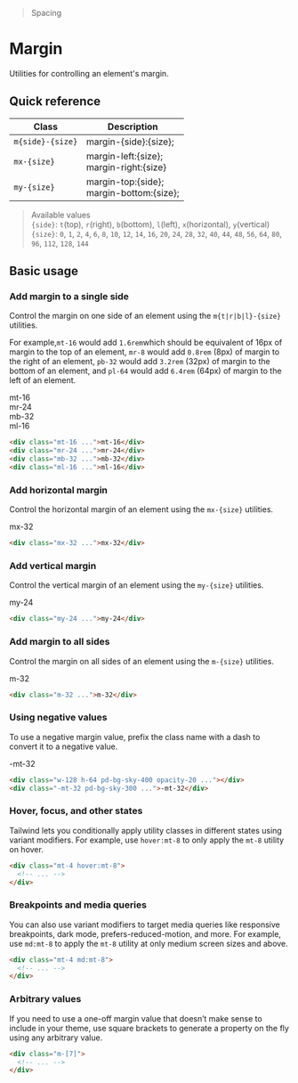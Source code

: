 > Spacing

# Margin
Utilities for controlling an element's margin.
## Quick reference
| Class            | Description                                   |
| ---------------- | --------------------------------------------- |
| `m{side}-{size}` | margin-{side}:{size};                         |
| `mx-{size}`      | margin-left:{size};<br/>margin-right:{size}  |
| `my-{size}`      | margin-top:{side};<br/>margin-bottom:{size}; |

> Available values <br />
> `{side}`: `t`(top), `r`(right), `b`(bottom), `l`(left), `x`(horizontal), `y`(vertical)<br />
> `{size}`: `0`, `1`, `2`, `4`, `6`, `8`, `10`, `12`, `14`, `16`, `20`, `24`, `28`, `32`, `40`, `44`, `48`, `56`, `64`, `80`, `96`, `112`, `128`, `144` <br />

## Basic usage
### Add margin to a single side
Control the margin on one side of an element using the `m{t|r|b|l}-{size}` utilities.

For example,`mt-16` would add `1.6rem`which should be equivalent of 16px of margin to the top of an element, `mr-8` would add `0.8rem` (8px) of margin to the right of an element, `pb-32` would add `3.2rem` (32px) of margin to the bottom of an element, and `pl-64` would add `6.4rem` (64px) of margin to the left of an element.

<container>
  <div class="relative -my-32 -mx-16 rounded-2 overflow-auto">
    <div class="relative ex-font leading-6 h-128">
      <div class="absolute top-0 left-1/2 -translate-x-1/2 -ml-16">
        <box striped class="flow-root rounded-b-2" fg-color="var(--tw-purple-fg)" bg-color="var(--tw-purple-bg)" >
          <div class="pd-bg-purple-500 rounded-4 pd-shadow-xl p-16 mt-16">mt-16</div>
        </box>
      </div>
      <div class="absolute right-0 top-1/2 -translate-y-1/2">
        <box striped class="flow-root rounded-l-lg" fg-color="var(--tw-purple-fg)" bg-color="var(--tw-purple-bg)" >
          <div class="flex-none pd-bg-purple-500 rounded-4 pd-shadow-xl p-16 mr-24">mr-24</div>
        </box>
      </div>
      <div class="absolute bottom-0 left-1/2 -translate-x-1/2 ml-64">
        <box striped class="flow-root rounded-t-lg" fg-color="var(--tw-purple-fg)" bg-color="var(--tw-purple-bg)" >
          <div class="pd-bg-purple-500 rounded-4 pd-shadow-xl p-16 mb-32">mb-32</div>
        </box>
      </div>
      <div class="absolute left-0 top-1/2 -translate-y-1/2">
        <box striped class="flow-root rounded-r-lg" fg-color="var(--tw-purple-fg)" bg-color="var(--tw-purple-bg)" >
          <div class="flex-none pd-bg-purple-500 rounded-4 pd-shadow-xl p-16 ml-16">ml-16</div>
        </box>
      </div>
    </div>
  </div>
</container>

```html
<div class="mt-16 ...">mt-16</div>
<div class="mr-24 ...">mr-24</div>
<div class="mb-32 ...">mb-32</div>
<div class="ml-16 ...">ml-16</div>
```

### Add horizontal margin
Control the horizontal margin of an element using the `mx-{size}` utilities.
<container>
  <div class="relative rounded-2 overflow-auto p-8">
    <div class="flex justify-center ex-font leading-6">
      <box striped class="rounded-2" fg-color="var(--tw-indigo-fg)" bg-color="var(--tw-indigo-bg)">
        <div class="pd-bg-indigo-500 rounded-4 pd-shadow-xl p-16 mx-32">mx-32</div>
      </box>
    </div>
  </div>
</container>

```html
<div class="mx-32 ...">mx-32</div>
```

### Add vertical margin
Control the vertical margin of an element using the `my-{size}` utilities.
<container>
  <div class="relative rounded-xl overflow-auto p-8">
    <div class="flex justify-center ex-font leading-6">
      <box striped class="flow-root rounded-2" fg-color="var(--tw-pink-fg)" bg-color="var(--tw-pink-bg)">
        <div class="pd-bg-pink-500 rounded-4 pd-shadow-xl p-16 my-24">my-24</div>
      </box>
    </div>
  </div>
</container>

```html
<div class="my-24 ...">my-24</div>
```

### Add margin to all sides
Control the margin on all sides of an element using the `m-{size}` utilities.
<container>
  <div class="relative rounded-xl overflow-auto p-8">
    <div class="flex justify-center ex-font leading-6">
      <box striped class="flow-root rounded-2" fg-color="var(--tw-blue-fg)" bg-color="var(--tw-blue-bg)">
        <div class="pd-bg-blue-500 rounded-4 pd-shadow-xl p-16 m-32">m-32</div>
      </box>
    </div>
  </div>
</container>

```html
<div class="m-32 ...">m-32</div>
```

### Using negative values
To use a negative margin value, prefix the class name with a dash to convert it to a negative value.
<container>
  <div class="relative rounded-xl overflow-auto p-8">
    <div class="flex justify-center ex-font leading-6">
      <div class="flex flex-col items-center">
        <div class="relative w-128 h-64 pd-bg-sky-400/20 border border-sky-700/10 rounded-4 overflow-hidden"></div>
        <div class="relative -mt-32 pd-bg-sky-500 rounded-4 flex items-center justify-center p-16 pd-shadow-xl">-mt-32</div>
      </div>
    </div>
  </div>
</container>

```html
<div class="w-128 h-64 pd-bg-sky-400 opacity-20 ..."></div>
<div class="-mt-32 pd-bg-sky-300 ...">-mt-32</div>
```

### Hover, focus, and other states
Tailwind lets you conditionally apply utility classes in different states using variant modifiers. For example, use `hover:mt-8` to only apply the `mt-8` utility on hover.

```html
<div class="mt-4 hover:mt-8">
  <!-- ... -->
</div>
```

### Breakpoints and media queries
You can also use variant modifiers to target media queries like responsive breakpoints, dark mode, prefers-reduced-motion, and more. For example, use `md:mt-8` to apply the `mt-8` utility at only medium screen sizes and above.

```html
<div class="mt-4 md:mt-8">
  <!-- ... -->
</div>
```

### Arbitrary values
If you need to use a one-off margin value that doesn’t make sense to include in your theme, use square brackets to generate a property on the fly using any arbitrary value.

```html
<div class="m-[7]">
  <!-- ... -->
</div>
```
